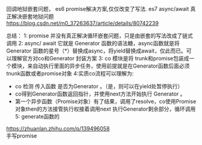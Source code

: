 
回调地狱嵌套问题， es6 promise解决方案,仅仅改变了写法. es7 async/await 真正解决嵌套地狱问题
https://blog.csdn.net/m0_37263637/article/details/80742239

总结：
1: promise 并没有真正解决循环嵌套问题，只是由嵌套的写法改成了链式调用
2: async/ await 它就是 Generator 函数的语法糖，async函数就是将 Generator 函数的星号（*）替换成async，将yield替换成await，仅此而已。可以理解官方对co和Generator 封装方案
3: co 模块是将 trunk和promise包装成一个模块，来自动执行里面的异步任务，使用前提就是在Generator函数后面必须tnunk函数或者promise对象
4:实质co流程可以理解为:
- co 检测 传入函数 是否为Generator 。（是，则可以在yield处暂停执行）
- co得到Generator函数返回指针，并使用next方法开始执行 Generator 。
- 第一个异步函数（Promise对象）有了结果，调用了resolve，co使用Promise 对象then的方法接管执行权接着调用next 执行Generator剩余部分，循环调用
5: generate函数的

https://zhuanlan.zhihu.com/p/139496058  
手写promise
<!--stackedit_data:
eyJoaXN0b3J5IjpbLTEwMDY0MzIwNzAsLTYzNjYwNjEzMyw3Mz
A5OTgxMTZdfQ==
-->